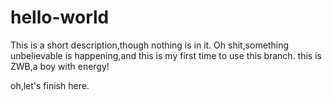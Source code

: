 # hello-world
This is a short description,though nothing is in it.
Oh shit,something unbelievable is happening,and this is my first time to use this branch.
this is ZWB,a boy with energy!

oh,let's finish here.
